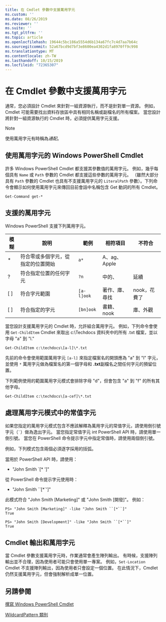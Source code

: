 ```yaml
---
title: 在 Cmdlet 參數中支援萬用字元
ms.custom: ''
ms.date: 08/26/2019
ms.reviewer: ''
ms.suite: ''
ms.tgt_pltfrm: ''
ms.topic: article
ms.openlocfilehash: 19644c5bc186a5554d6b134a67fc7c4d7aa7b64c
ms.sourcegitcommit: 52a67bcd9d7bf3e8600ea4302d1fa8970ff9c998
ms.translationtype: MT
ms.contentlocale: zh-TW
ms.lasthandoff: 10/15/2019
ms.locfileid: "72365307"
---
```

# <a name="supporting-wildcard-characters-in-cmdlet-parameters"></a>在 Cmdlet 參數中支援萬用字元

通常，您必須設計 Cmdlet 來針對一組資源執行，而不是針對單一資源。 例如，Cmdlet 可能需要找出資料存放區中具有相同名稱或副檔名的所有檔案。 當您設計將針對一組資源執行的 Cmdlet 時，必須提供萬用字元支援。

> [!NOTE]
> 使用萬用字元有時稱為*通配*。

## <a name="windows-powershell-cmdlets-that-use-wildcards"></a>使用萬用字元的 Windows PowerShell Cmdlet

 許多 Windows PowerShell Cmdlet 都支援其參數值的萬用字元。 例如，幾乎每個具有 `Name` 或 `Path` 參數的 Cmdlet 都支援這些參數的萬用字元。 （雖然大部分具有 `Path` 參數的 Cmdlet 也具有不支援萬用字元的 `LiteralPath` 參數）。下列命令會顯示如何使用萬用字元來傳回目前會話中名稱包含 Get 動詞的所有 Cmdlet。

 `Get-Command get-*`

## <a name="supported-wildcard-characters"></a>支援的萬用字元

Windows PowerShell 支援下列萬用字元。

| 模糊 |                             說明                             |  範例   |     相符項目      | 不符合 |
| -------- | ------------------------------------------------------------------- | ---------- | ---------------- | -------------- |
| *        | 符合零或多個字元，從指定的位置開始 | `a*`       | A、ag、Apple     |                |
| ?        | 符合指定位置的任何字元                     | `?n`       | 中的、       | 延續            |
| [ ]      | 符合字元範圍                                       | `[a-l]ook` | 著作、庫、尋找 | nook，花費了     |
| [ ]      | 符合指定的字元                                    | `[bn]ook`  | 書籍、nook       | 庫、外觀     |

當您設計支援萬用字元的 Cmdlet 時，允許組合萬用字元。 例如，下列命令會使用 `Get-ChildItem` Cmdlet 來取出 c:\Techdocs 資料夾中的所有 .txt 檔案，並以字母 "a" 到 "l."

`Get-ChildItem c:\techdocs\[a-l]\*.txt`

先前的命令會使用範圍萬用字元 `[a-l]` 來指定檔案名的開頭應為 "a" 到 "l" 字元，並使用 `*` 萬用字元做為檔案名的第一個字母和 **.txt**副檔名之間任何字元的預留位置。

下列範例使用的範圍萬用字元模式會排除字母 "d"，但會包含 "a" 到 "f" 的所有其他字母。

`Get-ChildItem c:\techdocs\[a-cef]\*.txt`

## <a name="handling-literal-characters-in-wildcard-patterns"></a>處理萬用字元模式中的常值字元

如果您指定的萬用字元模式包含不應該解釋為萬用字元的常值字元，請使用倒引號字元（`` ` ``）做為逸出字元。 當您指定常值字元 int PowerShell API 時，請使用單一倒引號。 當您在 PowerShell 命令提示字元中指定常值時，請使用兩個倒引號。

例如，下列模式包含兩個必須逐字採用的括弧。

當用於 PowerShell API 時，請使用：

- "John Smith \`[* ']"

從 PowerShell 命令提示字元使用時：

- "John Smith \`\`[*\`']"

此模式符合 "John Smith [Marketing]" 或 "John Smith [開發]"。 例如：

```
PS> "John Smith [Marketing]" -like "John Smith ``[*``]"
True

PS> "John Smith [Development]" -like "John Smith ``[*``]"
True
```

## <a name="cmdlet-output-and-wildcard-characters"></a>Cmdlet 輸出和萬用字元

當 Cmdlet 參數支援萬用字元時，作業通常會產生陣列輸出。
有時候，支援陣列輸出並不合理，因為使用者可能只會使用單一專案。 例如，`Set-Location` Cmdlet 不支援陣列輸出，因為使用者只會設定一個位置。 在此情況下，Cmdlet 仍然支援萬用字元，但會強制解析成單一位置。

## <a name="see-also"></a>另請參閱

[撰寫 Windows PowerShell Cmdlet](./writing-a-windows-powershell-cmdlet.md)

[WildcardPattern 類別](/dotnet/api/system.management.automation.wildcardpattern)
